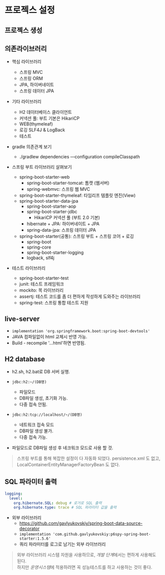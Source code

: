 # 프로젝스 설정

## 프로젝스 생성

## 의존라이브러리

- 핵심 라이브러리

  - 스프링 MVC
  - 스프링 ORM
  - JPA, 하이버네이트
  - 스프링 데이터 JPA

- 기타 라이브러리

  - H2 데이터베이스 클라이언트
  - 커넥션 풀: 부트 기본은 HikariCP
  - WEB(thymeleaf)
  - 로깅 SLF4J & LogBack
  - 테스트

- gradle 의존관계 보기
  - ./gradlew dependencies —configuration compileClasspath
- 스프링 부트 라이브러리 살펴보기
  - spring-boot-starter-web
    - spring-boot-starter-tomcat: 톰캣 (웹서버)
    - spring-webmvc: 스프링 웹 MVC
  - spring-boot-starter-thymeleaf: 타임리프 템플릿 엔진(View)
  - spring-boot-starter-data-jpa
    - spring-boot-starter-aop
    - spring-boot-starter-jdbc
      - HikariCP 커넥션 풀 (부트 2.0 기본)
    - hibernate + JPA: 하이버네이트 + JPA
    - spring-data-jpa: 스프링 데이터 JPA
  - spring-boot-starter(공통): 스프링 부트 + 스프링 코어 + 로깅
    - spring-boot
    - spring-core
    - spring-boot-starter-logging
    - logback, slf4j
- 테스트 라이브러리
  - spring-boot-starter-test
  - junit: 테스트 프레임워크
  - mockito: 목 라이브러리
  - assertj: 테스트 코드를 좀 더 편하게 작성하게 도와주는 라이브러리
  - spring-test: 스프링 통합 테스트 지원

## live-server

- `implementation 'org.springframework.boot:spring-boot-devtools'`
- JAVA 컴파일없이 html 교체시 반영 가능.
- Build - recompile '...html'하면 반영됨.

## H2 database

- h2.sh, h2.bat로 DB 서버 실행.

- `jdbc:h2:~/(DB명)`
  - 파일모드
  - DB파일 생성, 초기화 가능.
  - 다중 접속 안됨.
- `jdbc:h2:tcp://localhost/~/(DB명)`
  - 네트워크 접속 모드
  - DB파일 생성 불가.
  - 다중 접속 가능.
- 파일모드로 DB파일 생성 후 네크워크 모드로 사용 할 것.

> 스프링 부트를 통해 복잡한 설정이 다 자동화 되었다. persistence.xml 도 없고, LocalContainerEntityManagerFactoryBean 도 없다.

## SQL 파라미터 출력

```yml
logging:
  level:
    org.hibernate.SQL: debug # 로거로 SQL 출력
    org.hibernate.type: trace # SQL 파라미터 값을 출력
```

- 외부 라이브러리
  - https://github.com/gavlyukovskiy/spring-boot-data-source-decorator
  - `implementation 'com.github.gavlyukovskiy:p6spy-spring-boot-starter:1.5.6'`
  - 쿼리 파라미터를 로그로 남기는 외부 라이브러리

> 외부 라이브러리 시스템 자원을 사용하므로, *개발 단계*에서는 편하게 사용해도 된다.  
> 하지만 *운영시스템*에 적용하려면 꼭 성능테스트를 하고 사용하는 것이 좋다.
